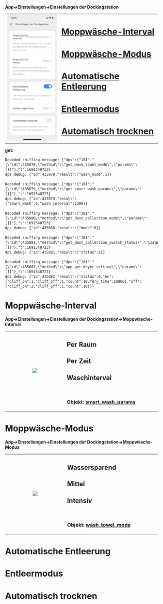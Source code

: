 **App->Einstellungen->Einstellungen der Dockingstation**

<table><tr>
<td align="center" width="450px">
<img src="https://github.com/spacerx/s7maxvUltra.sniffing/blob/main/screenshots/dock-einstellungen.png" width="300px"/>
</td>
<td valign="top" width="500px">

# [Moppwäsche-Interval](#moppwäsche-interval-1)
# [Moppwäsche-Modus](#moppwäsche-modus-1)
# [Automatische Entleerung](#automatische-entleerung-1)
# [Entleermodus](#entleermodus-1)
# [Automatisch trocknen](#automatisch-trocknen-1)
</td>
</tr></table>

**get:**

    Decoded sniffing message: {"dps":{"101":"{\"id\":435078,\"method\":\"get_wash_towel_mode\",\"params\":{}}"},"t":1691340723}
    dps debug: {"id":435078,"result":{"wash_mode":1}}

    Decoded sniffing message: {"dps":{"101":"{\"id\":435079,\"method\":\"get_smart_wash_params\",\"params\":{}}"},"t":1691340723}
    dps debug: {"id":435079,"result":{"smart_wash":0,"wash_interval":1200}}

    Decoded sniffing message: {"dps":{"101":"{\"id\":435080,\"method\":\"get_dust_collection_mode\",\"params\":[]}"},"t":1691340723}
    dps debug: {"id":435080,"result":{"mode":0}}

    Decoded sniffing message: {"dps":{"101":"{\"id\":435081,\"method\":\"get_dust_collection_switch_status\",\"params\":[]}"},"t":1691340723}
    dps debug: {"id":435081,"result":{"status":1}}

    Decoded sniffing message: {"dps":{"101":"{\"id\":435082,\"method\":\"app_get_dryer_setting\",\"params\":[]}"},"t":1691340723}
    dps debug: {"id":435082,"result":{"status":0,"on":{"cliff_on":1,"cliff_off":1,"count":10,"dry_time":10800},"off":{"cliff_on":2,"cliff_off":1,"count":10}}}

# Moppwäsche-Interval
**App->Einstellungen->Einstellungen der Dockingstation->Moppwäsche-Interval**
<table><tr>
<td align="center" width="450px">
<img src="https://github.com/SpacerX/RoborockApp.Sniffing/blob/main/screenshots/moppwasch-interval.png" width="300px"/>
</td>
<td valign="top" width="500px">

## Per Raum
## Per Zeit
## Waschinterval
<br>

### Objekt: [smart_wash_params](Objekte#smart_wash_params)
</td>
</tr></table>

# Moppwäsche-Modus
**App->Einstellungen->Einstellungen der Dockingstation->Moppwäsche-Modus**
<table><tr>
<td align="center" width="450px">
<img src="https://github.com/SpacerX/RoborockApp.Sniffing/blob/main/screenshots/moppwasch-modus.png" width="300px"/>
</td>
<td valign="top" width="500px">

## Wassersparend
## Mittel
## Intensiv
<br>

### Objekt: [wash_towel_mode]()
</td>
</tr></table>

# Automatische Entleerung

# Entleermodus

# Automatisch trocknen

